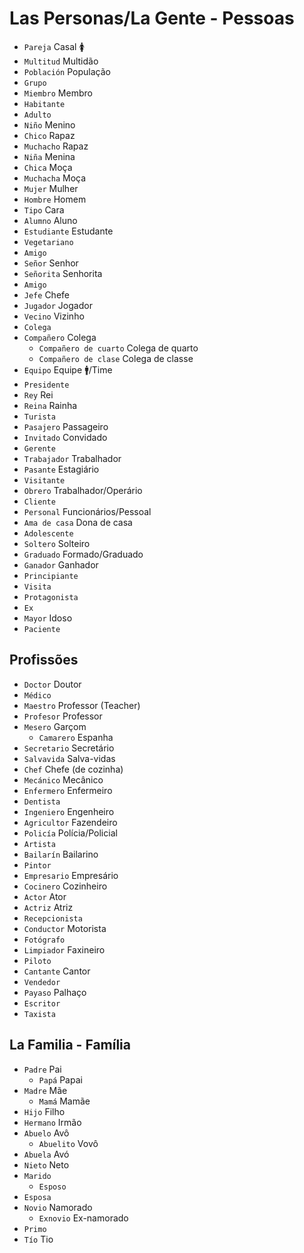 # Las Personas/La Gente - Pessoas

-   `Pareja` Casal 🚺
-   `Multitud` Multidão
-   `Población` População
-   `Grupo`
-   `Miembro` Membro
-   `Habitante`
-   `Adulto`
-   `Niño` Menino
-   `Chico` Rapaz
-   `Muchacho` Rapaz
-   `Niña` Menina
-   `Chica` Moça
-   `Muchacha` Moça
-   `Mujer` Mulher
-   `Hombre` Homem
-   `Tipo` Cara
-   `Alumno` Aluno
-   `Estudiante` Estudante
-   `Vegetariano`
-   `Amigo`
-   `Señor` Senhor
-   `Señorita` Senhorita
-   `Amigo`
-   `Jefe` Chefe
-   `Jugador` Jogador
-   `Vecino` Vizinho
-   `Colega`
-   `Compañero` Colega
    -   `Compañero de cuarto` Colega de quarto
    -   `Compañero de clase` Colega de classe
-   `Equipo` Equipe 🚹/Time
-   `Presidente`
-   `Rey` Rei
-   `Reina` Rainha
-   `Turista`
-   `Pasajero` Passageiro
-   `Invitado` Convidado
-   `Gerente`
-   `Trabajador` Trabalhador
-   `Pasante` Estagiário
-   `Visitante`
-   `Obrero` Trabalhador/Operário
-   `Cliente`
-   `Personal` Funcionários/Pessoal
-   `Ama de casa` Dona de casa
-   `Adolescente`
-   `Soltero` Solteiro
-   `Graduado` Formado/Graduado
-   `Ganador` Ganhador
-   `Principiante`
-   `Visita`
-   `Protagonista`
-   `Ex`
-   `Mayor` Idoso
-   `Paciente`

## Profissões

-   `Doctor` Doutor
-   `Médico`
-   `Maestro` Professor (Teacher)
-   `Profesor` Professor
-   `Mesero` Garçom
    -   `Camarero` Espanha
-   `Secretario` Secretário
-   `Salvavida` Salva-vidas
-   `Chef` Chefe (de cozinha)
-   `Mecánico` Mecânico
-   `Enfermero` Enfermeiro
-   `Dentista`
-   `Ingeniero` Engenheiro
-   `Agricultor` Fazendeiro
-   `Policía` Polícia/Policial
-   `Artista`
-   `Bailarín` Bailarino
-   `Pintor`
-   `Empresario` Empresário
-   `Cocinero` Cozinheiro
-   `Actor` Ator
-   `Actriz` Atriz
-   `Recepcionista`
-   `Conductor` Motorista
-   `Fotógrafo`
-   `Limpiador` Faxineiro
-   `Piloto`
-   `Cantante` Cantor
-   `Vendedor`
-   `Payaso` Palhaço
-   `Escritor`
-   `Taxista`

## La Familia - Família

-   `Padre` Pai
    -   `Papá` Papai
-   `Madre` Mãe
    -   `Mamá` Mamãe
-   `Hijo` Filho
-   `Hermano` Irmão
-   `Abuelo` Avô
    -   `Abuelito` Vovô
-   `Abuela` Avó
-   `Nieto` Neto
-   `Marido`
    -   `Esposo`
-   `Esposa`
-   `Novio` Namorado
    -   `Exnovio` Ex-namorado
-   `Primo`
-   `Tío` Tio

